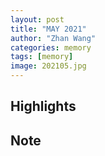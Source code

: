 ```yaml
---
layout: post
title: "MAY 2021"
author: "Zhan Wang"
categories: memory
tags: [memory]
image: 202105.jpg
---
```


## Highlights


## Note

